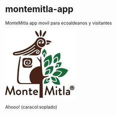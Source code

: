 # montemitla-app
MonteMitla app movil para ecoaldeanos y visitantes

![image](./montemitla-app/Assets.xcassets/montemotlaLogo.imageset/montemotlaLogo.jpeg)

Ahooo! (caracol:soplado)
